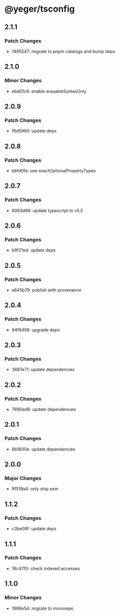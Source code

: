 # @yeger/tsconfig

## 2.1.1

### Patch Changes

- 1495547: migrate to pnpm catalogs and bump deps

## 2.1.0

### Minor Changes

- ebd01c6: enable erasableSyntaxOnly

## 2.0.9

### Patch Changes

- f6d5960: update deps

## 2.0.8

### Patch Changes

- bbfd0fa: use exactOptionalPropertyTypes

## 2.0.7

### Patch Changes

- 8063d69: update typescript to v5.5

## 2.0.6

### Patch Changes

- b9f21ed: update deps

## 2.0.5

### Patch Changes

- a645b79: publish with provenance

## 2.0.4

### Patch Changes

- 94f9458: upgrade deps

## 2.0.3

### Patch Changes

- 3687e71: update dependencies

## 2.0.2

### Patch Changes

- 7690ed8: update dependencies

## 2.0.1

### Patch Changes

- 6b1600e: update dependencies

## 2.0.0

### Major Changes

- 8f519a4: only ship esm

## 1.1.2

### Patch Changes

- c3be08f: update deps

## 1.1.1

### Patch Changes

- 18c47f0: check indexed accesses

## 1.1.0

### Minor Changes

- 1968e5d: migrate to monorepo
